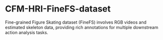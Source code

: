 # CFM-HRI-FineFS-dataset
Fine-grained Figure Skating dataset (FineFS) involves RGB videos and estimated skeleton data, providing rich annotations for multiple downstream action analysis tasks.
